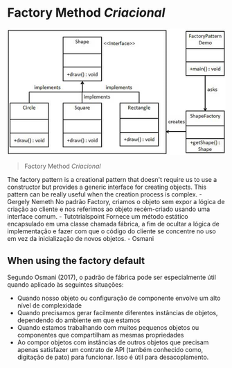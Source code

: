 # Factory Method _Criacional_

![FactoryMethod](./img/facotryMethod.png)
> Factory Method _Criacional_

The factory pattern is a creational pattern that doesn't require us to use a constructor but provides a generic interface for creating objects. This pattern can be really useful when the creation process is complex. - Gergely Nemeth
No padrão Factory, criamos o objeto sem expor a lógica de criação ao cliente e nos referimos ao objeto recém-criado usando uma interface comum. - Tutotrialspoint
Fornece um método estático encapsulado em uma classe chamada fábrica, a fim de ocultar a lógica de implementação e fazer com que o código do cliente se concentre no uso em vez da inicialização de novos objetos. - Osmani

## When using the factory default
Segundo Osmani (2017), o padrão de fábrica pode ser especialmente útil quando aplicado às seguintes situações:
- Quando nosso objeto ou configuração de componente envolve um alto nível de complexidade
- Quando precisamos gerar facilmente diferentes instâncias de objetos, dependendo do ambiente em que estamos
- Quando estamos trabalhando com muitos pequenos objetos ou componentes que compartilham as mesmas propriedades
- Ao compor objetos com instâncias de outros objetos que precisam apenas satisfazer um contrato de API (também conhecido como, digitação de pato) para funcionar. Isso é útil para desacoplamento.
